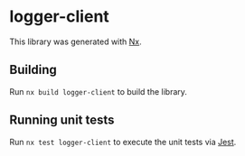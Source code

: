 # logger-client

This library was generated with [Nx](https://nx.dev).

## Building

Run `nx build logger-client` to build the library.

## Running unit tests

Run `nx test logger-client` to execute the unit tests via
[Jest](https://jestjs.io).
